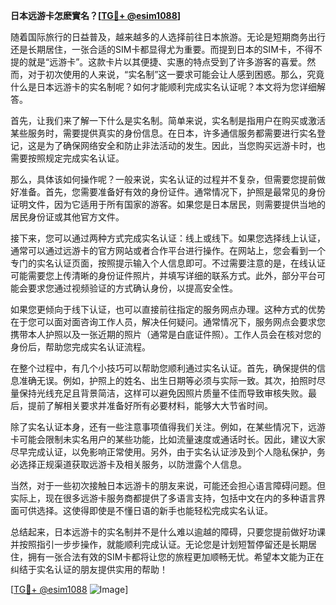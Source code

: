 **日本远游卡怎麽實名？[[TG💪+ @esim1088](https://t.me/s/esim1088)]**

随着国际旅行的日益普及，越来越多的人选择前往日本旅游。无论是短期商务出行还是长期居住，一张合适的SIM卡都显得尤为重要。而提到日本的SIM卡，不得不提的就是“远游卡”。这款卡片以其便捷、实惠的特点受到了许多游客的喜爱。然而，对于初次使用的人来说，“实名制”这一要求可能会让人感到困惑。那么，究竟什么是日本远游卡的实名制呢？如何才能顺利完成实名认证呢？本文将为您详细解答。

首先，让我们来了解一下什么是实名制。简单来说，实名制是指用户在购买或激活某些服务时，需要提供真实的身份信息。在日本，许多通信服务都需要进行实名登记，这是为了确保网络安全和防止非法活动的发生。因此，当您购买远游卡时，也需要按照规定完成实名认证。

那么，具体该如何操作呢？一般来说，实名认证的过程并不复杂，但需要您提前做好准备。首先，您需要准备好有效的身份证件。通常情况下，护照是最常见的身份证明文件，因为它适用于所有国家的游客。如果您是日本居民，则需要提供当地的居民身份证或其他官方文件。

接下来，您可以通过两种方式完成实名认证：线上或线下。如果您选择线上认证，通常可以通过远游卡的官方网站或者合作平台进行操作。在网站上，您会看到一个专门的实名认证页面，按照提示输入个人信息即可。不过需要注意的是，在线认证可能需要您上传清晰的身份证件照片，并填写详细的联系方式。此外，部分平台可能会要求您通过视频验证的方式确认身份，以提高安全性。

如果您更倾向于线下认证，也可以直接前往指定的服务网点办理。这种方式的优势在于您可以面对面咨询工作人员，解决任何疑问。通常情况下，服务网点会要求您携带本人护照以及一张近期的照片（通常是白底证件照）。工作人员会在核对您的身份后，帮助您完成实名认证流程。

在整个过程中，有几个小技巧可以帮助您顺利通过实名认证。首先，确保提供的信息准确无误。例如，护照上的姓名、出生日期等必须与实际一致。其次，拍照时尽量保持光线充足且背景简洁，这样可以避免因照片质量不佳而导致审核失败。最后，提前了解相关要求并准备好所有必要材料，能够大大节省时间。

除了实名认证本身，还有一些注意事项值得我们关注。例如，在某些情况下，远游卡可能会限制未实名用户的某些功能，比如流量速度或通话时长。因此，建议大家尽早完成认证，以免影响正常使用。另外，由于实名认证涉及到个人隐私保护，务必选择正规渠道获取远游卡及相关服务，以防泄露个人信息。

当然，对于一些初次接触日本远游卡的朋友来说，可能还会担心语言障碍问题。但实际上，现在很多远游卡服务商都提供了多语言支持，包括中文在内的多种语言界面可供选择。这使得即使是不懂日语的新手也能轻松完成实名认证。

总结起来，日本远游卡的实名制并不是什么难以逾越的障碍，只要您提前做好功课并按照指引一步步操作，就能顺利完成认证。无论您是计划短暂停留还是长期居住，拥有一张合法有效的SIM卡都将让您的旅程更加顺畅无忧。希望本文能为正在纠结于实名认证的朋友提供实用的帮助！

[[TG💪+ @esim1088](https://t.me/s/esim1088) ![Image](https://i.postimg.cc/4NQfJmqS/Snipaste-2025-05-13-00-14-12.png)]